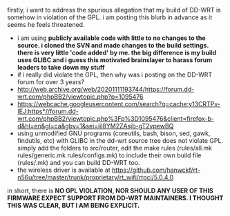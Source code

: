firstly, i want to address the spurious allegation that my build of DD-WRT is somehow in violation of the GPL. i am posting this blurb in advance as it seems he feels threatened.
* i am using **publicly available code with little to no changes to the source. i cloned the SVN and made changes to the build settings. there is very little 'code added' by me. the big difference is my build uses GLIBC and i guess this motivated brainslayer to harass forum leaders to take down my stuff**
* if i really did violate the GPL, then why was i posting on the DD-WRT forum for over 3 years? 
* http://web.archive.org/web/20201111193744/https://forum.dd-wrt.com/phpBB2/viewtopic.php?p=1095476
* https://webcache.googleusercontent.com/search?q=cache:y13CRTPv-IEJ:https*//forum.dd-wrt.com/phpBB2/viewtopic.php%3Fp%3D1095476&client=firefox-b-d&hl=en&gl=ca&gbv=1&sei=iil8YM2ZAsjb-gT2vpewBQ
* using unmodified GNU programs (coreutils, bash, bison, sed, gawk, findutils, etc) with GLIBC in the dd-wrt source tree does not violate GPL. simply add the folders  to src/router, edit the make rules (rules/all.mk rules/generic.mk rules/configs.mk) to include their own build file (rules/<file>.mk) and you can build DD-WRT too. 
* the wireless driver is available at https://github.com/hanwckf/rt-n56u/tree/master/trunk/proprietary/rt_wifi/rtpci/5.0.4.0

in short, there is **NO GPL VIOLATION,  NOR SHOULD ANY USER OF THIS FIRMWARE EXPECT SUPPORT FROM DD-WRT MAINTAINERS. I THOUGHT THIS WAS CLEAR, BUT I AM BEING EXPLICIT.**

